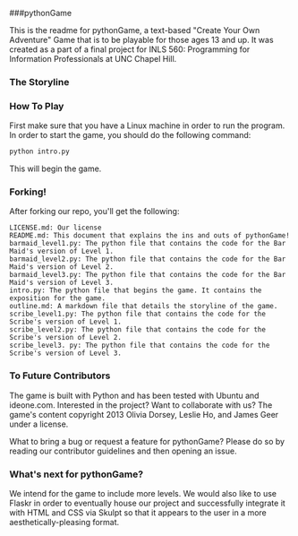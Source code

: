 ###pythonGame

This is the readme for pythonGame, a text-based "Create Your Own Adventure" Game that is to be playable for those ages 13 and up. It was created as a part of a final project for INLS 560: Programming for Information Professionals at UNC Chapel Hill.

### The Storyline


### How To Play
First make sure that you have a Linux machine in order to run the program. In order to start the game, you should do the following command:

```python
python intro.py
```

This will begin the game.

### Forking!
After forking our repo, you'll get the following:
```
LICENSE.md: Our license 
README.md: This document that explains the ins and outs of pythonGame!
barmaid_level1.py: The python file that contains the code for the Bar Maid's version of Level 1.
barmaid_level2.py: The python file that contains the code for the Bar Maid's version of Level 2. 
barmaid_level3.py: The python file that contains the code for the Bar Maid's version of Level 3. 
intro.py: The python file that begins the game. It contains the exposition for the game. 
outline.md: A markdown file that details the storyline of the game. 
scribe_level1.py: The python file that contains the code for the Scribe's version of Level 1.
scribe_level2.py: The python file that contains the code for the Scribe's version of Level 2.
scribe_level3. py: The python file that contains the code for the Scribe's version of Level 3. 

```


### To Future Contributors
The game is built with Python and has been tested with Ubuntu and ideone.com. Interested in the project? Want to collaborate with us? The game's content copyright 2013 Olivia Dorsey, Leslie Ho, and James Geer under a license. 

What to bring a bug or request a feature for pythonGame? Please do so by reading our contributor guidelines and then opening an issue. 

### What's next for pythonGame?
We intend for the game to include more levels. We would also like to use Flaskr in order to eventually house our project and successfully integrate it with HTML and CSS via Skulpt so that it appears to the user in a more aesthetically-pleasing format. 

